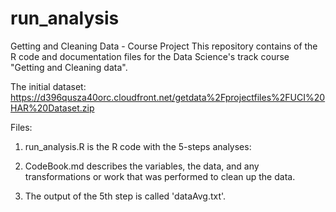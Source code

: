 # run_analysis

Getting and Cleaning Data - Course Project
This repository contains of the R code and documentation files for the Data Science's track course "Getting and Cleaning data".

The initial dataset:
https://d396qusza40orc.cloudfront.net/getdata%2Fprojectfiles%2FUCI%20HAR%20Dataset.zip 


Files:

1. run_analysis.R is the R code with the 5-steps analyses:

2. CodeBook.md describes the variables, the data, and any transformations or work that was performed to clean up the data.

3. The output of the 5th step is called 'dataAvg.txt'.

